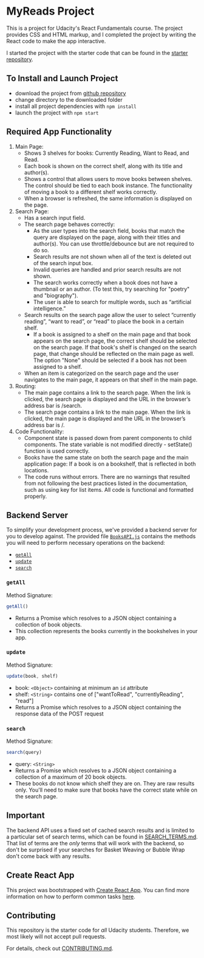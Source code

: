 # MyReads Project

This is a project for Udacity's React Fundamentals course. The project provides CSS and HTML markup, and I completed the project by writing the React code to make the app interactive.

I started the project with the starter code that can be found in the [starter repository](https://github.com/udacity/reactnd-project-myreads-starter).

## To Install and Launch Project

* download the project from [github repository](https://github.com/sukpia/reactnd-project-myreads-starter)
* change directory to the downloaded folder
* install all project dependencies with `npm install`
* launch the project with `npm start`

## Required App Functionality

1. Main Page:
   * Shows 3 shelves for books: Currently Reading, Want to Read, and Read.
   * Each book is shown on the correct shelf, along with its title and author(s).
   * Shows a control that allows users to move books between shelves. The control should be tied to each book instance. The functionality of moving a book to a different shelf works correctly.
   * When a browser is refreshed, the same information is displayed on the page.
2. Search Page:
   * Has a search input field.
   * The search page behaves correctly:
     - As the user types into the search field, books that match the query are displayed on the page, along with their titles and author(s). You can use throttle/debounce but are not required to do so.
     - Search results are not shown when all of the text is deleted out of the search input box.
     - Invalid queries are handled and prior search results are not shown.
     - The search works correctly when a book does not have a thumbnail or an author. (To test this, try searching for "poetry" and "biography").
     - The user is able to search for multiple words, such as “artificial intelligence.”
   * Search results on the search page allow the user to select “currently reading”, “want to read”, or “read” to place the book in a certain shelf.
     - If a book is assigned to a shelf on the main page and that book appears on the search page, the correct shelf should be selected on the search page. If that book's shelf is changed on the search page, that change should be reflected on the main page as well. The option "None" should be selected if a book has not been assigned to a shelf.
   * When an item is categorized on the search page and the user navigates to the main page, it appears on that shelf in the main page.
3. Routing:
   * The main page contains a link to the search page. When the link is clicked, the search page is displayed and the URL in the browser’s address bar is /search.
   * The search page contains a link to the main page. When the link is clicked, the main page is displayed and the URL in the browser’s address bar is /.
4. Code Functionality:
   * Component state is passed down from parent components to child components. The state variable is not modified directly - setState() function is used correctly.
   * Books have the same state on both the search page and the main application page: If a book is on a bookshelf, that is reflected in both locations.
   * The code runs without errors. There are no warnings that resulted from not following the best practices listed in the documentation, such as using key for list items. All code is functional and formatted properly.

## Backend Server

To simplify your development process, we've provided a backend server for you to develop against. The provided file [`BooksAPI.js`](src/BooksAPI.js) contains the methods you will need to perform necessary operations on the backend:

* [`getAll`](#getall)
* [`update`](#update)
* [`search`](#search)

### `getAll`

Method Signature:

```js
getAll()
```

* Returns a Promise which resolves to a JSON object containing a collection of book objects.
* This collection represents the books currently in the bookshelves in your app.

### `update`

Method Signature:

```js
update(book, shelf)
```

* book: `<Object>` containing at minimum an `id` attribute
* shelf: `<String>` contains one of ["wantToRead", "currentlyReading", "read"]  
* Returns a Promise which resolves to a JSON object containing the response data of the POST request

### `search`

Method Signature:

```js
search(query)
```

* query: `<String>`
* Returns a Promise which resolves to a JSON object containing a collection of a maximum of 20 book objects.
* These books do not know which shelf they are on. They are raw results only. You'll need to make sure that books have the correct state while on the search page.

## Important
The backend API uses a fixed set of cached search results and is limited to a particular set of search terms, which can be found in [SEARCH_TERMS.md](SEARCH_TERMS.md). That list of terms are the _only_ terms that will work with the backend, so don't be surprised if your searches for Basket Weaving or Bubble Wrap don't come back with any results.

## Create React App

This project was bootstrapped with [Create React App](https://github.com/facebookincubator/create-react-app). You can find more information on how to perform common tasks [here](https://github.com/facebookincubator/create-react-app/blob/master/packages/react-scripts/template/README.md).

## Contributing

This repository is the starter code for _all_ Udacity students. Therefore, we most likely will not accept pull requests.

For details, check out [CONTRIBUTING.md](CONTRIBUTING.md).
